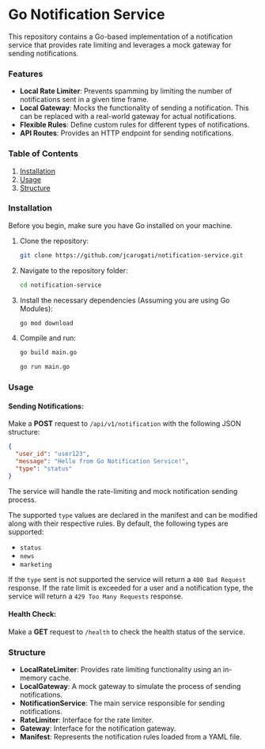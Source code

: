 # Go Notification Service
This repository contains a Go-based implementation of a notification service that provides rate limiting and leverages a mock gateway for sending notifications.

### Features
- **Local Rate Limiter**: Prevents spamming by limiting the number of notifications sent in a given time frame.
- **Local Gateway**: Mocks the functionality of sending a notification. This can be replaced with a real-world gateway for actual notifications.
- **Flexible Rules**: Define custom rules for different types of notifications.
- **API Routes**: Provides an HTTP endpoint for sending notifications.

### Table of Contents
1. [Installation](#installation)
2. [Usage](#usage)
3. [Structure](#structure)

### Installation

Before you begin, make sure you have Go installed on your machine.

1. Clone the repository:
    ```bash
    git clone https://github.com/jcarugati/notification-service.git
    ```
2. Navigate to the repository folder:
    ```bash
    cd notification-service
    ```
3. Install the necessary dependencies (Assuming you are using Go Modules):
    ```bash
    go mod download
    ```
4. Compile and run:
    ```bash
   go build main.go
   ```
   ```bash
   go run main.go
   ```

### Usage
#### Sending Notifications:

Make a **POST** request to `/api/v1/notification` with the following JSON structure:
```json
{
  "user_id": "user123",
  "message": "Hello from Go Notification Service!",
  "type": "status"
}
```

The service will handle the rate-limiting and mock notification sending process.

The supported `type` values are declared in the manifest and can be modified along with their respective rules. By
default, the following types are supported:
- `status`
- `news`
- `marketing`

If the `type` sent is not supported the service will return a `400 Bad Request` response.
If the rate limit is exceeded for a user and a notification type, the service will return a `429 Too Many Requests` response.

#### Health Check:
Make a **GET** request to `/health` to check the health status of the service.

### Structure
- **LocalRateLimiter**: Provides rate limiting functionality using an in-memory cache.
- **LocalGateway**: A mock gateway to simulate the process of sending notifications.
- **NotificationService**: The main service responsible for sending notifications.
- **RateLimiter**: Interface for the rate limiter.
- **Gateway**: Interface for the notification gateway.
- **Manifest**: Represents the notification rules loaded from a YAML file.
